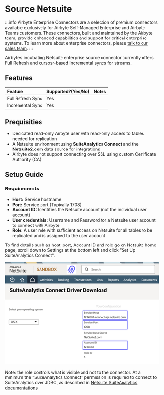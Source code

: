# Source Netsuite

:::info
Airbyte Enterprise Connectors are a selection of premium connectors available exclusively for
Airbyte Self-Managed Enterprise and Airbyte Teams customers. These connectors, built and maintained by the Airbyte team,
provide enhanced capabilities and support for critical enterprise systems.
To learn more about enterprise connectors, please [talk to our sales team](https://airbyte.com/company/talk-to-sales).
:::

Airbyte’s incubating Netsuite enterprise source connector currently offers Full Refresh and cursosr-based Incremental syncs for streams.

## Features

| Feature           | Supported?\(Yes/No\) | Notes |
| :---------------- | :------------------- | :---- |
| Full Refresh Sync | Yes                  |       |
| Incremental Sync  | Yes                  |       |

## Prequisities

- Dedicated read-only Airbyte user with read-only access to tables needed for replication
- A Netsuite environment using **SuiteAnalytics Connect** and the **Netsuite2.com** data source for integrations
- Airbyte does not support connecting over SSL using custom Certificate Authority (CA)

## Setup Guide

### Requirements

- **Host:** Service hostname
- **Port:** Service port (Typically 1708)
- **Account ID:** Identifies the Netsuite account (not the individual user account)
- **User credentials:** Username and Password for a Netsuite user account to connect with Airbyte
- **Role**: A user role with sufficient access on Netsuite for all tables to be replicated and is assigned to the user account

To find details such as host, port, Account ID and role go on Netsuite home page, scroll down to Settings at the bottom left and click "Set Up SuiteAnalytics Connect".

![Netsuite Setup](https://raw.githubusercontent.com/airbytehq/airbyte/refs/heads/master/docs/enterprise-setup/assets/enterprise-connectors/netsuite-setup.png)

Note: the role controls what is visible and not to the connector. At a minimum the "SuiteAnalytics Connect" permission is required to connect to SuiteAnalytics over JDBC, as described in [Netsuite SuiteAnalytics documentations](https://docs.oracle.com/en/cloud/saas/netsuite/ns-online-help/section_4102771016.html#To-set-up-SuiteAnalytics-Connect-permissions-using-Manage-Roles%3A)
